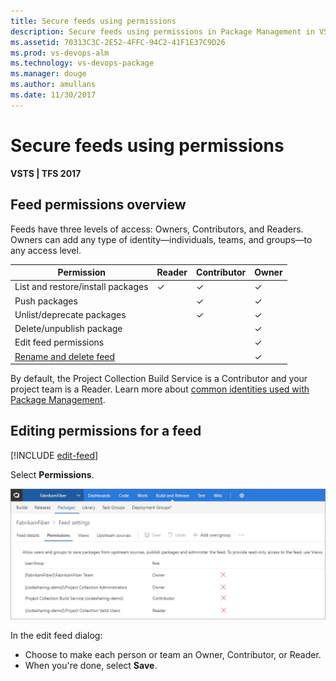 ```yaml
---
title: Secure feeds using permissions
description: Secure feeds using permissions in Package Management in VSTS or Team Foundation Server
ms.assetid: 70313C3C-2E52-4FFC-94C2-41F1E37C9D26
ms.prod: vs-devops-alm
ms.technology: vs-devops-package
ms.manager: douge
ms.author: amullans
ms.date: 11/30/2017
---
```


# Secure feeds using permissions

**VSTS | TFS 2017**

## Feed permissions overview
Feeds have three levels of access: Owners, Contributors, and Readers. Owners can add any type of identity&mdash;individuals, teams, and groups&mdash;to any access level.

| Permission | Reader | Contributor | Owner |
| ---------- | ------ | ----------- | ----- |
| List and restore/install packages             | &#x2713; | &#x2713; | &#x2713; |
| Push packages                                 |          | &#x2713; | &#x2713; |
| Unlist/deprecate packages                     |          | &#x2713; | &#x2713; |
| Delete/unpublish package                      |          |          | &#x2713; |
| Edit feed permissions                         |          |          | &#x2713; | 
| [Rename and delete feed](edit-feed.md)        |          |          | &#x2713; |

By default, the Project Collection Build Service is a Contributor and your project team is a Reader.
Learn more about [common identities used with Package Management](common-identities.md).

<a name="edit-permissions"></a>

## Editing permissions for a feed

[!INCLUDE [edit-feed](../_shared/edit-feed.md)]

Select **Permissions**.

![Editing a feed's permissions](_img/editfeeddialog1.png)

In the edit feed dialog:
- Choose to make each person or team an Owner, Contributor, or Reader.
- When you're done, select **Save**.